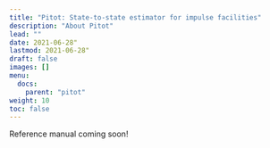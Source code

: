 ```yaml
---
title: "Pitot: State-to-state estimator for impulse facilities"
description: "About Pitot"
lead: ""
date: 2021-06-28"
lastmod: 2021-06-28"
draft: false
images: []
menu:
  docs:
    parent: "pitot"
weight: 10
toc: false
---
```


Reference manual coming soon!

